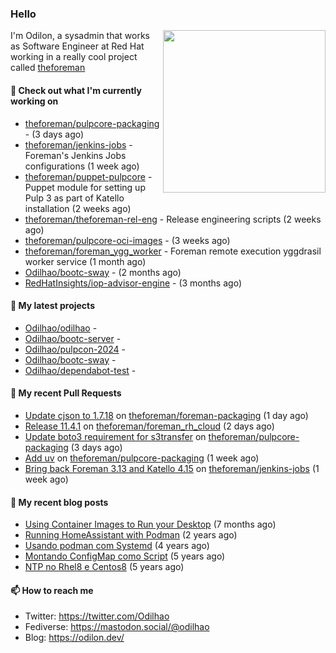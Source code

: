 ### Hello

<img align="right" src="https://avatars.githubusercontent.com/odilhao" width="260">

I'm Odilon, a sysadmin that works as Software Engineer at Red Hat working in a really cool project called [theforeman](https://theforeman.org/)

#### 👷 Check out what I'm currently working on

- [theforeman/pulpcore-packaging](https://github.com/theforeman/pulpcore-packaging) -  (3 days ago)
- [theforeman/jenkins-jobs](https://github.com/theforeman/jenkins-jobs) - Foreman&#39;s Jenkins Jobs configurations (1 week ago)
- [theforeman/puppet-pulpcore](https://github.com/theforeman/puppet-pulpcore) - Puppet module for setting up Pulp 3 as part of Katello installation (2 weeks ago)
- [theforeman/theforeman-rel-eng](https://github.com/theforeman/theforeman-rel-eng) - Release engineering scripts (2 weeks ago)
- [theforeman/pulpcore-oci-images](https://github.com/theforeman/pulpcore-oci-images) -  (3 weeks ago)
- [theforeman/foreman_ygg_worker](https://github.com/theforeman/foreman_ygg_worker) - Foreman remote execution yggdrasil worker service (1 month ago)
- [Odilhao/bootc-sway](https://github.com/Odilhao/bootc-sway) -  (2 months ago)
- [RedHatInsights/iop-advisor-engine](https://github.com/RedHatInsights/iop-advisor-engine) -  (3 months ago)

#### 🌱 My latest projects

- [Odilhao/odilhao](https://github.com/Odilhao/odilhao) - 
- [Odilhao/bootc-server](https://github.com/Odilhao/bootc-server) - 
- [Odilhao/pulpcon-2024](https://github.com/Odilhao/pulpcon-2024) - 
- [Odilhao/bootc-sway](https://github.com/Odilhao/bootc-sway) - 
- [Odilhao/dependabot-test](https://github.com/Odilhao/dependabot-test) - 

#### 🔨 My recent Pull Requests

- [Update cjson to 1.7.18](https://github.com/theforeman/foreman-packaging/pull/12087) on [theforeman/foreman-packaging](https://github.com/theforeman/foreman-packaging) (1 day ago)
- [Release 11.4.1](https://github.com/theforeman/foreman_rh_cloud/pull/991) on [theforeman/foreman_rh_cloud](https://github.com/theforeman/foreman_rh_cloud) (2 days ago)
- [Update boto3 requirement for s3transfer](https://github.com/theforeman/pulpcore-packaging/pull/1960) on [theforeman/pulpcore-packaging](https://github.com/theforeman/pulpcore-packaging) (3 days ago)
- [Add uv](https://github.com/theforeman/pulpcore-packaging/pull/1954) on [theforeman/pulpcore-packaging](https://github.com/theforeman/pulpcore-packaging) (1 week ago)
- [Bring back Foreman 3.13 and Katello 4.15](https://github.com/theforeman/jenkins-jobs/pull/544) on [theforeman/jenkins-jobs](https://github.com/theforeman/jenkins-jobs) (1 week ago)

#### 📜 My recent blog posts

- [Using Container Images to Run your Desktop](https://odilon.dev/2024/10/29/building-a-desktop-with-bootc/) (7 months ago)
- [Running HomeAssistant with Podman](https://odilon.dev/2022/12/20/homeassistant-with-podman/) (2 years ago)
- [Usando podman com Systemd](https://odilon.dev/2020/06/30/usando-podman-com-systemd/) (4 years ago)
- [Montando ConfigMap como Script](https://odilon.dev/2020/03/08/montando-configmap-como-script/) (5 years ago)
- [NTP no Rhel8 e Centos8](https://odilon.dev/2019/09/17/2019-09-17-ntp-rhel8-centos8/) (5 years ago)


#### 📫 How to reach me

- Twitter: https://twitter.com/Odilhao
- Fediverse: https://mastodon.social/@odilhao
- Blog: https://odilon.dev/
